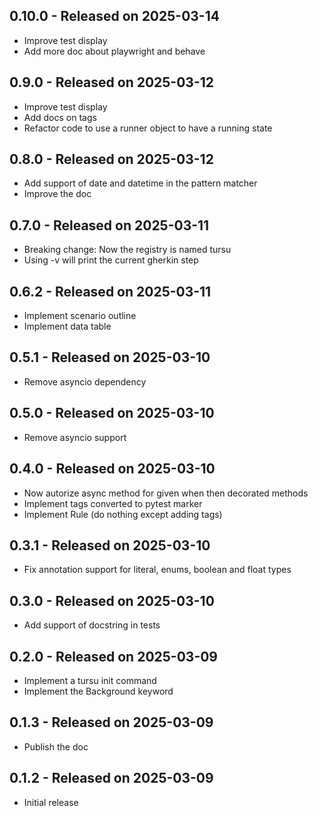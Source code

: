 0.10.0 - Released on 2025-03-14
-------------------------------
* Improve test display
* Add more doc about playwright and behave

0.9.0 - Released on 2025-03-12
------------------------------
* Improve test display
* Add docs on tags
* Refactor code to use a runner object to have a running state

0.8.0 - Released on 2025-03-12
------------------------------
* Add support of date and datetime in the pattern matcher
* Improve the doc

0.7.0 - Released on 2025-03-11
------------------------------
* Breaking change: Now the registry is named tursu
* Using -v will print the current gherkin step

0.6.2 - Released on 2025-03-11
------------------------------
* Implement scenario outline
* Implement data table

0.5.1 - Released on 2025-03-10
------------------------------
* Remove asyncio dependency

0.5.0 - Released on 2025-03-10
------------------------------
* Remove asyncio support

0.4.0 - Released on 2025-03-10
------------------------------
* Now autorize async method for given when then decorated methods
* Implement tags converted to pytest marker
* Implement Rule (do nothing except adding tags)

0.3.1 - Released on 2025-03-10
------------------------------
* Fix annotation support for literal, enums, boolean and float types

0.3.0 - Released on 2025-03-10
------------------------------
* Add support of docstring in tests

0.2.0 - Released on 2025-03-09
------------------------------
* Implement a tursu init command
* Implement the Background keyword

0.1.3 - Released on 2025-03-09
------------------------------
* Publish the doc

0.1.2 - Released on 2025-03-09
------------------------------
* Initial release
